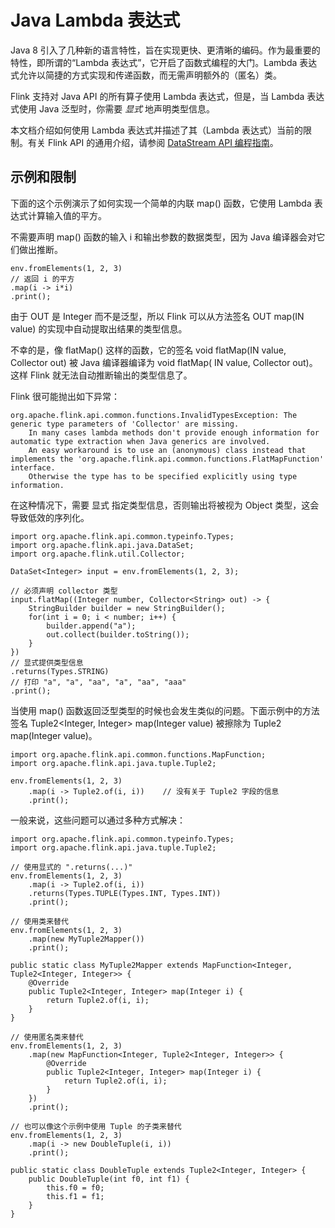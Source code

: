 # Java Lambda 表达式

Java 8 引入了几种新的语言特性，旨在实现更快、更清晰的编码。作为最重要的特性，即所谓的“Lambda 表达式”，它开启了函数式编程的大门。Lambda
表达式允许以简捷的方式实现和传递函数，而无需声明额外的（匿名）类。

Flink 支持对 Java API 的所有算子使用 Lambda 表达式，但是，当 Lambda 表达式使用 Java 泛型时，你需要 _显式_ 地声明类型信息。

本文档介绍如何使用 Lambda 表达式并描述了其（Lambda 表达式）当前的限制。有关 Flink API
的通用介绍，请参阅 [DataStream API 编程指南]()。

## 示例和限制

下面的这个示例演示了如何实现一个简单的内联 map() 函数，它使用 Lambda 表达式计算输入值的平方。

不需要声明 map() 函数的输入 i 和输出参数的数据类型，因为 Java 编译器会对它们做出推断。

~~~
env.fromElements(1, 2, 3)
// 返回 i 的平方
.map(i -> i*i)
.print();
~~~

由于 OUT 是 Integer 而不是泛型，所以 Flink 可以从方法签名 OUT map(IN value) 的实现中自动提取出结果的类型信息。

不幸的是，像 flatMap() 这样的函数，它的签名 void flatMap(IN value, Collector<OUT> out) 被 Java 编译器编译为 void flatMap(
IN value, Collector out)。这样 Flink 就无法自动推断输出的类型信息了。

Flink 很可能抛出如下异常：

~~~
org.apache.flink.api.common.functions.InvalidTypesException: The generic type parameters of 'Collector' are missing.
    In many cases lambda methods don't provide enough information for automatic type extraction when Java generics are involved.
    An easy workaround is to use an (anonymous) class instead that implements the 'org.apache.flink.api.common.functions.FlatMapFunction' interface.
    Otherwise the type has to be specified explicitly using type information.
~~~

在这种情况下，需要 显式 指定类型信息，否则输出将被视为 Object 类型，这会导致低效的序列化。

~~~
import org.apache.flink.api.common.typeinfo.Types;
import org.apache.flink.api.java.DataSet;
import org.apache.flink.util.Collector;

DataSet<Integer> input = env.fromElements(1, 2, 3);

// 必须声明 collector 类型
input.flatMap((Integer number, Collector<String> out) -> {
    StringBuilder builder = new StringBuilder();
    for(int i = 0; i < number; i++) {
        builder.append("a");
        out.collect(builder.toString());
    }
})
// 显式提供类型信息
.returns(Types.STRING)
// 打印 "a", "a", "aa", "a", "aa", "aaa"
.print();
~~~

当使用 map() 函数返回泛型类型的时候也会发生类似的问题。下面示例中的方法签名 Tuple2<Integer, Integer> map(Integer value)
被擦除为 Tuple2 map(Integer value)。

~~~
import org.apache.flink.api.common.functions.MapFunction;
import org.apache.flink.api.java.tuple.Tuple2;

env.fromElements(1, 2, 3)
    .map(i -> Tuple2.of(i, i))    // 没有关于 Tuple2 字段的信息
    .print();
~~~

一般来说，这些问题可以通过多种方式解决：

~~~
import org.apache.flink.api.common.typeinfo.Types;
import org.apache.flink.api.java.tuple.Tuple2;

// 使用显式的 ".returns(...)"
env.fromElements(1, 2, 3)
    .map(i -> Tuple2.of(i, i))
    .returns(Types.TUPLE(Types.INT, Types.INT))
    .print();

// 使用类来替代
env.fromElements(1, 2, 3)
    .map(new MyTuple2Mapper())
    .print();

public static class MyTuple2Mapper extends MapFunction<Integer, Tuple2<Integer, Integer>> {
    @Override
    public Tuple2<Integer, Integer> map(Integer i) {
        return Tuple2.of(i, i);
    }
}

// 使用匿名类来替代
env.fromElements(1, 2, 3)
    .map(new MapFunction<Integer, Tuple2<Integer, Integer>> {
        @Override
        public Tuple2<Integer, Integer> map(Integer i) {
            return Tuple2.of(i, i);
        }
    })
    .print();

// 也可以像这个示例中使用 Tuple 的子类来替代
env.fromElements(1, 2, 3)
    .map(i -> new DoubleTuple(i, i))
    .print();

public static class DoubleTuple extends Tuple2<Integer, Integer> {
    public DoubleTuple(int f0, int f1) {
        this.f0 = f0;
        this.f1 = f1;
    }
}
~~~

